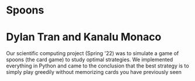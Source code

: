 # Spoons
# Dylan Tran and Kanalu Monaco

Our scientific computing project (Spring '22) was to simulate a game of spoons (the card game) to study optimal strategies. We implemented everything in Python and came to the conclusion that the best strategy is to simply play greedily without memorizing cards you have previously seen
